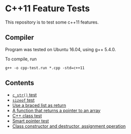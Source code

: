 # C++11 Feature Tests

This repository is to test some c++11 features.

## Compiler
Program was tested on Ubuntu 16.04, using g++ 5.4.0.

To compile, run
```
g++ -o cpp-test.run *.cpp -std=c++11
```

## Contents
- [`c_str()` test](string_test.h)
- [`sizeof` test](sizeof_test.h)
- [Use a braced list as return](return_list_test.h)
- [A function that returns a pointer to an array](return_pointer_to_array_test.h)
- [C++ class test](class_test.cpp)
- [Smart pointer test](smart_ptr_test.cpp)
- [Class constructor and destructor, assignment operation](cons_des.cpp)

